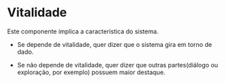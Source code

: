 # Vitalidade

Este componente implica a característica do sistema.

- Se depende de vitalidade, quer dizer que o sistema gira em torno de dado.

- Se não depende de vitalidade, quer dizer que outras partes(diálogo ou exploração, por exemplo) possuem maior destaque.

<p-vitality />
